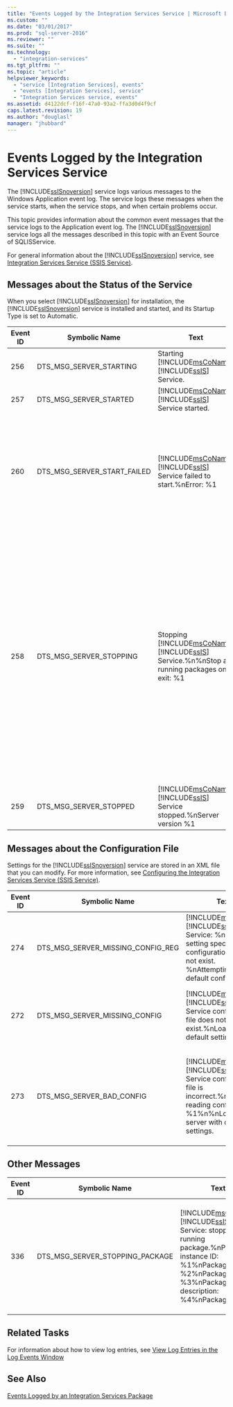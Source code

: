 ```yaml
---
title: "Events Logged by the Integration Services Service | Microsoft Docs"
ms.custom: ""
ms.date: "03/01/2017"
ms.prod: "sql-server-2016"
ms.reviewer: ""
ms.suite: ""
ms.technology: 
  - "integration-services"
ms.tgt_pltfrm: ""
ms.topic: "article"
helpviewer_keywords: 
  - "service [Integration Services], events"
  - "events [Integration Services], service"
  - "Integration Services service, events"
ms.assetid: d4122dcf-f16f-47a0-93a2-ffa3d0d4f9cf
caps.latest.revision: 19
ms.author: "douglasl"
manager: "jhubbard"
---
```

# Events Logged by the Integration Services Service
  The [!INCLUDE[ssISnoversion](../../advanced-analytics/r-services/includes/ssisnoversion-md.md)] service logs various messages to the Windows Application event log. The service logs these messages when the service starts, when the service stops, and when certain problems occur.  
  
 This topic provides information about the common event messages that the service logs to the Application event log. The [!INCLUDE[ssISnoversion](../../advanced-analytics/r-services/includes/ssisnoversion-md.md)] service logs all the messages described in this topic with an Event Source of SQLISService.  
  
 For general information about the [!INCLUDE[ssISnoversion](../../advanced-analytics/r-services/includes/ssisnoversion-md.md)] service, see [Integration Services Service &#40;SSIS Service&#41;](../../integration-services/service/integration-services-service-ssis-service.md).  
  
## Messages about the Status of the Service  
 When you select [!INCLUDE[ssISnoversion](../../advanced-analytics/r-services/includes/ssisnoversion-md.md)] for installation, the [!INCLUDE[ssISnoversion](../../advanced-analytics/r-services/includes/ssisnoversion-md.md)] service is installed and started, and its Startup Type is set to Automatic.  
  
|Event ID|Symbolic Name|Text|Notes|  
|--------------|-------------------|----------|-----------|  
|256|DTS_MSG_SERVER_STARTING|Starting [!INCLUDE[msCoName](../../advanced-analytics/r-services/tutorials/includes/msconame-md.md)] [!INCLUDE[ssIS](../../analysis-services/instances/includes/ssis-md.md)] Service.|The service is about to start.|  
|257|DTS_MSG_SERVER_STARTED|[!INCLUDE[msCoName](../../advanced-analytics/r-services/tutorials/includes/msconame-md.md)] [!INCLUDE[ssIS](../../analysis-services/instances/includes/ssis-md.md)] Service started.|The service started.|  
|260|DTS_MSG_SERVER_START_FAILED|[!INCLUDE[msCoName](../../advanced-analytics/r-services/tutorials/includes/msconame-md.md)] [!INCLUDE[ssIS](../../analysis-services/instances/includes/ssis-md.md)] Service failed to start.%nError: %1|The service was not able to start. This inability to start might be the result of a damaged installation or an inappropriate service account.|  
|258|DTS_MSG_SERVER_STOPPING|Stopping [!INCLUDE[msCoName](../../advanced-analytics/r-services/tutorials/includes/msconame-md.md)] [!INCLUDE[ssIS](../../analysis-services/instances/includes/ssis-md.md)] Service.%n%nStop all running packages on exit: %1|The service is stopping, and if you configure the service to do this, will stop all running packages. You can set a true or false value in the configuration file that determines whether the service stops running packages when the service itself stops. The message for this event includes the value of this setting.|  
|259|DTS_MSG_SERVER_STOPPED|[!INCLUDE[msCoName](../../advanced-analytics/r-services/tutorials/includes/msconame-md.md)] [!INCLUDE[ssIS](../../analysis-services/instances/includes/ssis-md.md)] Service stopped.%nServer version %1|The service stopped.|  
  
## Messages about the Configuration File  
 Settings for the [!INCLUDE[ssISnoversion](../../advanced-analytics/r-services/includes/ssisnoversion-md.md)] service are stored in an XML file that you can modify. For more information, see [Configuring the Integration Services Service &#40;SSIS Service&#41;](../../integration-services/service/configuring-the-integration-services-service-ssis-service.md).  
  
|Event ID|Symbolic Name|Text|Notes|  
|--------------|-------------------|----------|-----------|  
|274|DTS_MSG_SERVER_MISSING_CONFIG_REG|[!INCLUDE[msCoName](../../advanced-analytics/r-services/tutorials/includes/msconame-md.md)] [!INCLUDE[ssIS](../../analysis-services/instances/includes/ssis-md.md)] Service: %nRegistry setting specifying configuration file does not exist. %nAttempting to load default config file.|The Registry entry that contains the path of the configuration file does not exist or is empty.|  
|272|DTS_MSG_SERVER_MISSING_CONFIG|[!INCLUDE[msCoName](../../advanced-analytics/r-services/tutorials/includes/msconame-md.md)] [!INCLUDE[ssIS](../../analysis-services/instances/includes/ssis-md.md)] Service configuration file does not exist.%nLoading with default settings.|The configuration file itself does not exist at the specified location.|  
|273|DTS_MSG_SERVER_BAD_CONFIG|[!INCLUDE[msCoName](../../advanced-analytics/r-services/tutorials/includes/msconame-md.md)] [!INCLUDE[ssIS](../../analysis-services/instances/includes/ssis-md.md)] Service configuration file is incorrect.%nError reading config file: %1%n%nLoading server with default settings.|The configuration file could not be read or is not valid. This error might be the result of an XML syntax error in the file.|  
  
## Other Messages  
  
|Event ID|Symbolic Name|Text|Notes|  
|--------------|-------------------|----------|-----------|  
|336|DTS_MSG_SERVER_STOPPING_PACKAGE|[!INCLUDE[msCoName](../../advanced-analytics/r-services/tutorials/includes/msconame-md.md)] [!INCLUDE[ssIS](../../analysis-services/instances/includes/ssis-md.md)] Service: stopping running package.%nPackage instance ID: %1%nPackage ID: %2%nPackage name: %3%nPackage description: %4%nPackage|The service is trying to stop a running package. You can monitor and stop running packages in [!INCLUDE[ssManStudio](../../advanced-analytics/r-services/includes/ssmanstudio-md.md)]. For information about how to manage packages in [!INCLUDE[ssManStudio](../../advanced-analytics/r-services/includes/ssmanstudio-md.md)], see [Package Management &#40;SSIS Service&#41;](../../integration-services/service/package-management-ssis-service.md).|  
  
## Related Tasks  
 For information about how to view log entries, see [View Log Entries in the Log Events Window](../../integration-services/performance/view-log-entries-in-the-log-events-window.md)  
  
## See Also  
 [Events Logged by an Integration Services Package](../../integration-services/performance/events-logged-by-an-integration-services-package.md)  
  
  